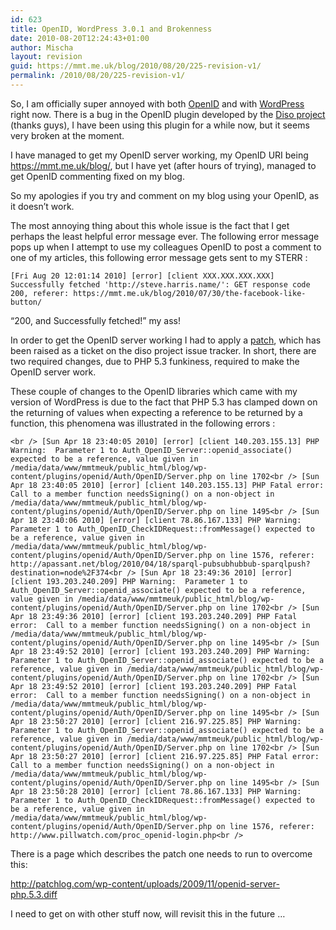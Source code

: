 ```yaml
---
id: 623
title: OpenID, WordPress 3.0.1 and Brokenness
date: 2010-08-20T12:24:43+01:00
author: Mischa
layout: revision
guid: https://mmt.me.uk/blog/2010/08/20/225-revision-v1/
permalink: /2010/08/20/225-revision-v1/
---
```

So, I am officially super annoyed with both [OpenID](http://openid.net/) and with [WordPress](http://wordpress.org/) right now. There is a bug in the OpenID plugin developed by the [Diso project](http://code.google.com/p/diso/) (thanks guys), I have been using this plugin for a while now, but it seems very broken at the moment. 

I have managed to get my OpenID server working, my OpenID URI being <https://mmt.me.uk/blog/>, but I have yet (after hours of trying), managed to get OpenID commenting fixed on my blog. 

So my apologies if you try and comment on my blog using your OpenID, as it doesn&#8217;t work.

The most annoying thing about this whole issue is the fact that I get perhaps the least helpful error message ever. The following error message pops up when I attempt to use my colleagues OpenID to post a comment to one of my articles, this following error message gets sent to my STERR :

`[Fri Aug 20 12:01:14 2010] [error] [client XXX.XXX.XXX.XXX] Successfully fetched 'http://steve.harris.name/': GET response code 200, referer: https://mmt.me.uk/blog/2010/07/30/the-facebook-like-button/`

&#8220;200, and Successfully fetched!&#8221; my ass!

In order to get the OpenID server working I had to apply a [patch](http://code.google.com/p/diso/issues/detail?id=161), which has been raised as a ticket on the diso project issue tracker. In short, there are two required changes, due to PHP 5.3 funkiness, required to make the OpenID server work.

These couple of changes to the OpenID libraries which came with my version of WordPress is due to the fact that PHP 5.3 has clamped down on the returning of values when expecting a reference to be returned by a function, this phenomena was illustrated in the following errors : 

`<br />
[Sun Apr 18 23:40:05 2010] [error] [client 140.203.155.13] PHP Warning:  Parameter 1 to Auth_OpenID_Server::openid_associate() expected to be a reference, value given in /media/data/www/mmtmeuk/public_html/blog/wp-content/plugins/openid/Auth/OpenID/Server.php on line 1702<br />
[Sun Apr 18 23:40:05 2010] [error] [client 140.203.155.13] PHP Fatal error:  Call to a member function needsSigning() on a non-object in /media/data/www/mmtmeuk/public_html/blog/wp-content/plugins/openid/Auth/OpenID/Server.php on line 1495<br />
[Sun Apr 18 23:40:06 2010] [error] [client 78.86.167.133] PHP Warning:  Parameter 1 to Auth_OpenID_CheckIDRequest::fromMessage() expected to be a reference, value given in /media/data/www/mmtmeuk/public_html/blog/wp-content/plugins/openid/Auth/OpenID/Server.php on line 1576, referer: http://apassant.net/blog/2010/04/18/sparql-pubsubhubbub-sparqlpush?destination=node%2F374<br />
[Sun Apr 18 23:49:36 2010] [error] [client 193.203.240.209] PHP Warning:  Parameter 1 to Auth_OpenID_Server::openid_associate() expected to be a reference, value given in /media/data/www/mmtmeuk/public_html/blog/wp-content/plugins/openid/Auth/OpenID/Server.php on line 1702<br />
[Sun Apr 18 23:49:36 2010] [error] [client 193.203.240.209] PHP Fatal error:  Call to a member function needsSigning() on a non-object in /media/data/www/mmtmeuk/public_html/blog/wp-content/plugins/openid/Auth/OpenID/Server.php on line 1495<br />
[Sun Apr 18 23:49:52 2010] [error] [client 193.203.240.209] PHP Warning:  Parameter 1 to Auth_OpenID_Server::openid_associate() expected to be a reference, value given in /media/data/www/mmtmeuk/public_html/blog/wp-content/plugins/openid/Auth/OpenID/Server.php on line 1702<br />
[Sun Apr 18 23:49:52 2010] [error] [client 193.203.240.209] PHP Fatal error:  Call to a member function needsSigning() on a non-object in /media/data/www/mmtmeuk/public_html/blog/wp-content/plugins/openid/Auth/OpenID/Server.php on line 1495<br />
[Sun Apr 18 23:50:27 2010] [error] [client 216.97.225.85] PHP Warning:  Parameter 1 to Auth_OpenID_Server::openid_associate() expected to be a reference, value given in /media/data/www/mmtmeuk/public_html/blog/wp-content/plugins/openid/Auth/OpenID/Server.php on line 1702<br />
[Sun Apr 18 23:50:27 2010] [error] [client 216.97.225.85] PHP Fatal error:  Call to a member function needsSigning() on a non-object in /media/data/www/mmtmeuk/public_html/blog/wp-content/plugins/openid/Auth/OpenID/Server.php on line 1495<br />
[Sun Apr 18 23:50:28 2010] [error] [client 78.86.167.133] PHP Warning:  Parameter 1 to Auth_OpenID_CheckIDRequest::fromMessage() expected to be a reference, value given in /media/data/www/mmtmeuk/public_html/blog/wp-content/plugins/openid/Auth/OpenID/Server.php on line 1576, referer: http://www.pillwatch.com/proc_openid-login.php<br />
` 

There is a page which describes the patch one needs to run to overcome this: 

<http://patchlog.com/wp-content/uploads/2009/11/openid-server-php.5.3.diff>

I need to get on with other stuff now, will revisit this in the future &#8230;